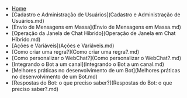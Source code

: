 * [Home](/)
* [Cadastro e Administração de Usuários](Cadastro e Administração de Usuários.md)
* [Envio de Mensagens em Massa](Envio de Mensagens em Massa.md)
* [Operação da Janela de Chat Híbrido](Operação de Janela em Chat Híbrido.md)
* [Ações e Variáveis](Ações e Variáveis.md)
* [Como criar uma regra?](Como criar uma regra?.md)
* [Como personalizar o WebChat?](Como personalizar o WebChat?.md)
* [Integrando o Bot a um canal](Integrando o Bot a um canal.md)
* [Melhores práticas no desenvolvimento de um Bot](Melhores práticas no desenvolvimento de um Bot.md)
* [Respostas do Bot: o que preciso saber?](Respostas do Bot: o que preciso saber?.md)

<!--stackedit_data:
eyJoaXN0b3J5IjpbMTEyNTY5OTczNiwyMTM2OTcwNzYzXX0=
-->
